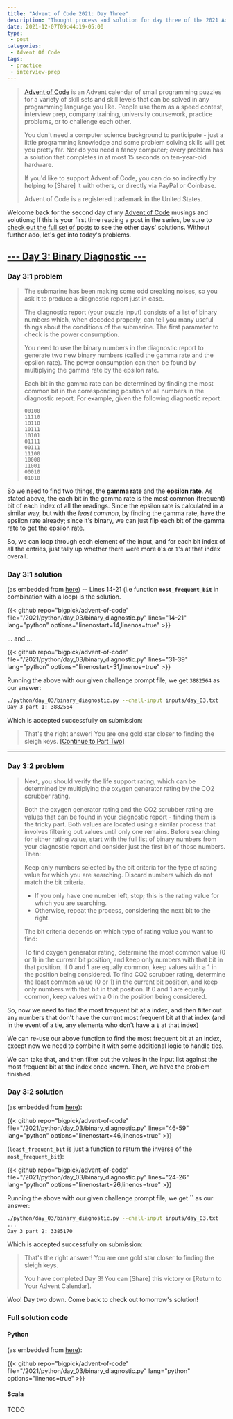 ```yaml
---
title: "Advent of Code 2021: Day Three"
description: "Thought process and solution for day three of the 2021 Advent of Code event."
date: 2021-12-07T09:44:19-05:00
type:
 - post
categories:
 - Advent Of Code
tags:
 - practice
 - interview-prep
---
```


> [Advent of Code](https://adventofcode.com/2021/about) is an Advent calendar of small programming puzzles for a variety of skill sets and skill levels that can be solved in any programming language you like. People use them as a speed contest, interview prep, company training, university coursework, practice problems, or to challenge each other.
>
> You don't need a computer science background to participate - just a little programming knowledge and some problem solving skills will get you pretty far. Nor do you need a fancy computer; every problem has a solution that completes in at most 15 seconds on ten-year-old hardware.
>
> If you'd like to support Advent of Code, you can do so indirectly by helping to [Share] it with others, or directly via PayPal or Coinbase.
>
> Advent of Code is a registered trademark in the United States.

Welcome back for the second day of my [Advent of Code](https://adventofcode.com/2021) musings and solutions; If this is your first time reading a post in the series, be sure to [check out the full set of posts]() to see the other days' solutions. Without further ado, let's get into today's problems.

## [--- Day 3: Binary Diagnostic ---](https://adventofcode.com/2021/day/3)

### Day 3:1 problem

> The submarine has been making some odd creaking noises, so you ask it to produce a diagnostic report just in case.
>
> The diagnostic report (your puzzle input) consists of a list of binary numbers which, when decoded properly, can tell you many useful things about the conditions of the submarine. The first parameter to check is the power consumption.
>
> You need to use the binary numbers in the diagnostic report to generate two new binary numbers (called the gamma rate and the epsilon rate). The power consumption can then be found by multiplying the gamma rate by the epsilon rate.
>
> Each bit in the gamma rate can be determined by finding the most common bit in the corresponding position of all numbers in the diagnostic report. For example, given the following diagnostic report:
>
> ```
> 00100
> 11110
> 10110
> 10111
> 10101
> 01111
> 00111
> 11100
> 10000
> 11001
> 00010
> 01010
> ```

So we need to find two things, the **gamma rate** and the **epsilon rate**. As stated above, the each bit in the gamma rate is the most common (frequent) bit of each index of all the readings. Since the epsilon rate is calculated in a similar way, but with the _least common_, by finding the gamma rate, have the epsilon rate already; since it's binary, we can just flip each bit of the gamma rate to get the epsilon rate.

So, we can loop through each element of the input, and for each bit index of all the entries, just tally up whether there were more `0`'s or `1`'s at that index overall.

### Day 3:1 solution

(as embedded from [here](https://github.com/bigpick/advent-of-code/blob/main/2021/python/day_03/binary_diagnostic.py)) -- Lines 14-21 (i.e function **`most_frequent_bit`** in combination with a loop) is the solution.

{{< github repo="bigpick/advent-of-code" file="/2021/python/day_03/binary_diagnostic.py" lines="14-21" lang="python" options="linenostart=14,linenos=true" >}}

... and ...

{{< github repo="bigpick/advent-of-code" file="/2021/python/day_03/binary_diagnostic.py" lines="31-39" lang="python" options="linenostart=31,linenos=true" >}}

Running the above with our given challenge prompt file, we get `3882564` as our answer:

```bash
./python/day_03/binary_diagnostic.py --chall-input inputs/day_03.txt
Day 3 part 1: 3882564
```

Which is accepted successfully on submission:

> That's the right answer! You are one gold star closer to finding the sleigh keys. [[Continue to Part Two]](https://adventofcode.com/2021/day/3#part2)

---

### Day 3:2 problem

> Next, you should verify the life support rating, which can be determined by multiplying the oxygen generator rating by the CO2 scrubber rating.
>
> Both the oxygen generator rating and the CO2 scrubber rating are values that can be found in your diagnostic report - finding them is the tricky part. Both values are located using a similar process that involves filtering out values until only one remains. Before searching for either rating value, start with the full list of binary numbers from your diagnostic report and consider just the first bit of those numbers. Then:
>
> Keep only numbers selected by the bit criteria for the type of rating value for which you are searching. Discard numbers which do not match the bit criteria.
>
> * If you only have one number left, stop; this is the rating value for which you are searching.
> * Otherwise, repeat the process, considering the next bit to the right.
>
> The bit criteria depends on which type of rating value you want to find:
>
> To find oxygen generator rating, determine the most common value (0 or 1) in the current bit position, and keep only numbers with that bit in that position. If 0 and 1 are equally common, keep values with a 1 in the position being considered.
> To find CO2 scrubber rating, determine the least common value (0 or 1) in the current bit position, and keep only numbers with that bit in that position. If 0 and 1 are equally common, keep values with a 0 in the position being considered.

So, now we need to find the most frequent bit at a index, and then filter out any numbers that don't have the current most frequent bit at that index (and in the event of a tie, any elements who don't have a `1` at that index)

We can re-use our above function to find the most frequent bit at an index, except now we need to combine it with some additional logic to handle ties.

We can take that, and then filter out the values in the input list against the most frequent bit at the index once known. Then, we have the problem finished.

### Day 3:2 solution

(as embedded from [here](https://github.com/bigpick/advent-of-code/blob/main/2021/python/day_03/binary_diagnostic.py)):

{{< github repo="bigpick/advent-of-code" file="/2021/python/day_03/binary_diagnostic.py" lines="46-59" lang="python" options="linenostart=46,linenos=true" >}}

(`least_frequent_bit` is just a function to return the inverse of the `most_frequent_bit`):

{{< github repo="bigpick/advent-of-code" file="/2021/python/day_03/binary_diagnostic.py" lines="24-26" lang="python" options="linenostart=26,linenos=true" >}}

Running the above with our given challenge prompt file, we get `` as our answer:

```bash
./python/day_03/binary_diagnostic.py --chall-input inputs/day_03.txt
...
Day 3 part 2: 3385170
```

Which is accepted successfully on submission:

> That's the right answer! You are one gold star closer to finding the sleigh keys.
>
> You have completed Day 3! You can [Share] this victory or [Return to Your Advent Calendar].

Woo! Day two down. Come back to check out tomorrow's solution!

### Full solution code

#### Python

(as embedded from [here](https://github.com/bigpick/advent-of-code/blob/main/2021/python/day_03/binary_diagnostic.py)):

{{< github repo="bigpick/advent-of-code" file="/2021/python/day_03/binary_diagnostic.py" lang="python" options="linenos=true" >}}


#### Scala

TODO
